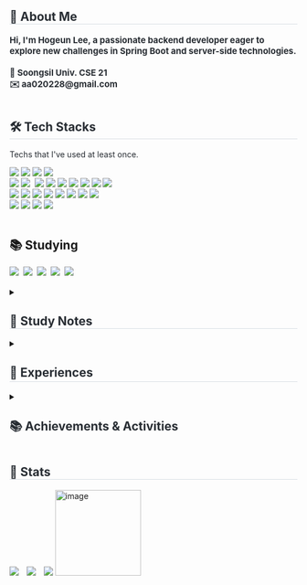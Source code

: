 <div style="text-align: left;"> 
    <h2 style="border-bottom: 1px solid #d8dee4; color: #282d33;"> 🙌 About Me </h2>  
    <div style="font-weight: 700; font-size: 15px; text-align: left; color: #282d33;"> Hi, I'm Hogeun Lee, a passionate backend developer eager to explore new challenges in Spring Boot and server-side technologies.<br><br></li></li>🏫 Soongsil Univ. CSE 21<br></li></li>✉️ aa020228@gmail.com 
    </div> 
</div>
<br>
<div style="text-align: left;">
    <h2 style="border-bottom: 1px solid #d8dee4; color: #282d33;"> 🛠️ Tech Stacks </h2> 
    <p style="font-size: 14px; color: #282d33;">Techs that I've used at least once.</p>
    <div style="margin: ; text-align: left;">
<!-- Programming Languages -->
        <img src="https://img.shields.io/badge/C-A8B9CC?style=flat-square&logo=C&logoColor=white">
        <img src="https://img.shields.io/badge/C++-00599C?style=flat-square&logo=C%2B%2B&logoColor=white">
        <img src="https://img.shields.io/badge/Java-007396?style=flat-square&logo=Java&logoColor=white">
        <img src="https://img.shields.io/badge/Python-3776AB?style=flat-square&logo=Python&logoColor=white">
        <br/>
<!-- Frameworks & Libraries -->
        <img src="https://img.shields.io/badge/Spring-6DB33F?style=flat-square&logo=Spring&logoColor=white">
        <img src="https://img.shields.io/badge/Spring%20Boot-6DB33F?style=flat-square&logo=Spring%20Boot&logoColor=white" />&nbsp;
        <img src="https://img.shields.io/badge/Android-3DDC84?style=flat-square&logo=Android&logoColor=white">
        <img src="https://img.shields.io/badge/Flask-000000?style=flat-square&logo=Flask&logoColor=white">
        <img src="https://img.shields.io/badge/FastAPI-009688?style=flat-square&logo=FastAPI&logoColor=white">
        <img src="https://img.shields.io/badge/R-276DC3?style=flat-square&logo=R&logoColor=white">
        <img src="https://img.shields.io/badge/ElasticSearch-005571?style=flat-square&logo=ElasticSearch&logoColor=white">
        <img src="https://img.shields.io/badge/Redis-DC382D?style=flat-square&logo=Redis&logoColor=white">
        <img src="https://img.shields.io/badge/RabbitMQ-FF6600?style=flat-square&logo=RabbitMQ&logoColor=white">
        <br/>
<!-- Tools -->
        <img src="https://img.shields.io/badge/Figma-F24E1E?style=flat-square&logo=Figma&logoColor=white">
        <img src="https://img.shields.io/badge/Firebase-FFCA28?style=flat-square&logo=Firebase&logoColor=white">
        <img src="https://img.shields.io/badge/Vercel-000000?style=flat-square&logo=Vercel&logoColor=white">
        <img src="https://img.shields.io/badge/AWS-232F3E?style=flat-square&logo=Amazon%20AWS&logoColor=white">
        <img src="https://img.shields.io/badge/Naver%20Cloud-03C75A?style=flat-square&logo=Naver&logoColor=white">
        <img src="https://img.shields.io/badge/Docker-2496ED?style=flat-square&logo=Docker&logoColor=white">
        <img src="https://img.shields.io/badge/GitHub%20Actions-2088FF?style=flat-square&logo=GitHub%20Actions&logoColor=white">
        <img src="https://img.shields.io/badge/Terraform-844FBA?style=flat-square&logo=Terraform&logoColor=white">
        <br/>
<!-- Databases -->
        <img src="https://img.shields.io/badge/MySQL-4479A1?style=flat-square&logo=MySQL&logoColor=white">
        <img src="https://img.shields.io/badge/MariaDB-003545?style=flat-square&logo=MariaDB&logoColor=white">
        <img src="https://img.shields.io/badge/Swagger-85EA2D?style=flat-square&logo=Swagger&logoColor=white">
        <img src="https://img.shields.io/badge/Postman-FF6C37?style=flat-square&logo=Postman&logoColor=white">
    </div>
</div>
<br>
<div style="text-align: left;"> 
    <h2 align="left">📚 Studying</h2>
    <div style="text-align: left;"> 
        <img src="https://img.shields.io/badge/TypeScript-3178C6?style=flat-square&logo=TypeScript&logoColor=white" />&nbsp;
        <img src="https://img.shields.io/badge/Next.js-000000?style=flat-square&logo=Next.js&logoColor=white" />&nbsp;
        <img src="https://img.shields.io/badge/Kotlin-7F52FF?style=flat-square&logo=Kotlin&logoColor=white" />&nbsp;
        <img src="https://img.shields.io/badge/Spring-6DB33F?style=flat-square&logo=Spring&logoColor=white" />&nbsp;
        <img src="https://img.shields.io/badge/Spring%20Boot-6DB33F?style=flat-square&logo=Spring%20Boot&logoColor=white" />&nbsp;
    </div>
</div>
<br>
<details>
  <summary><h2 style="color: #282d33; border-bottom: 1px solid #d8dee4;"> 📘 Study Notes </h2></summary>
  <div style="margin-left: 15px; text-align: left; font-size: 14px; color: #282d33;">
      <p>Organized records of university coursework and self-learning progress.</p>
      <details>
        <summary><strong>🎓 SSU CSE Major Courses & Gen Ed</strong></summary>
            &nbsp;&nbsp;&nbsp;&nbsp;<span>- Notes and summaries of major and general education courses at Soongsil University.</span><br><br>
            &nbsp;&nbsp;&nbsp;&nbsp;<a href="https://believed-poinsettia-f0f.notion.site/SSU-CSE-Major-Courses-Gen-Ed-c285ae611d74483e899dfe95bb254d6b" target="_blank">
                <img src="https://img.shields.io/badge/View%20on%20Notion-000000?style=flat-square&logo=Notion&logoColor=white">
            </a>
      </details>
      <details>
        <summary><strong>🧠 TIL (Today I Learned)</strong></summary>
            &nbsp;&nbsp;&nbsp;&nbsp;<span>- Currently studying the Spring Framework and exploring Hexagonal Architecture for building robust backend systems.</span><br><br>
            &nbsp;&nbsp;&nbsp;&nbsp;<a href="https://believed-poinsettia-f0f.notion.site/Part-1-282b722de71e801a9c54dd2586732369?pvs=73" target="_blank">
                <img src="https://img.shields.io/badge/View%20TIL%20Archive-000000?style=flat-square&logo=Notion&logoColor=white">
            </a>
      </details>
  </div>
</details>
<details>
  <summary><h2 style="color: #282d33; border-bottom: 1px solid #d8dee4; padding-bottom: 3px;"> 💼 Experiences </h2></summary>
  <div style="font-size: 14px; color: #282d33; text-align: left;">
        <ul style="list-style-type: none; padding: 0;">
            <li><strong>SPLUG, Soongsil Power Linux User Group</strong> <br>
                <span style="font-size: 13px; color: gray;">2021.03 ~ 2021.12</span>
            </li>
            <li style="margin-top: 10px;"><strong>OceanSoft Co., Project Manager (SI Outsourcing Company)</strong> <br>
                <span style="font-size: 13px; color: gray;">2024.06 ~ 2024.09</span>
            </li>
            <li style="margin-top: 10px;"><strong>Planning Director, IT College Student Council</strong> <br>
                <span style="font-size: 13px; color: gray;">2024.01 ~ 2024.12</span>
            </li>
            <li style="margin-top: 10px;"><strong>SSCC, Soongsil Central Computer Club</strong> <br>
                <span style="font-size: 13px; color: gray;">2024.03 ~ </span>
            </li>
            <li style="margin-top: 10px;"><strong>UMC 7th, Spring Boot Part Challenger (University Students Developers’ Union Club)</strong> <br>
                <span style="font-size: 13px; color: gray;">2024.09 ~ 2025.02</span>
            </li>
            <li style="margin-top: 10px;"><strong>UMC 8th, Spring Boot Part Senior (University Students Developers’ Union Club)</strong> <br>
                <span style="font-size: 13px; color: gray;">2025.03 ~ 2025.08</span>
            </li>
            <li style="margin-top: 10px;"><strong>UMC 9th, Soongsil Univ. Chapter, Spring Boot Part Leader (University Students Developers’ Union Club)</strong> <br>
                <span style="font-size: 13px; color: gray;">2025.08 ~ </span>
            </li>
            <li style="margin-top: 10px;"><strong>KUSITMS 32nd, Backend Part (Korean University Students IT, Management Society)</strong> <br>
                <span style="font-size: 13px; color: gray;">2025.08 ~ </span>
            </li>
    </ul>
  </div>
</details>
<details>
  <summary><h2 style="color: #282d33;"> 📚 Achievements & Activities </h2></summary>
  <div style="margin-left: 15px; text-align: left;"> 
<details>
  <summary><strong>SPLUG Seminar Achievement, Soongsil University Linux Computer Science Club, 2021.11</strong></summary>
  &nbsp;&nbsp;&nbsp;&nbsp;- <span style="font-size: 13px; color: gray;">2nd Place</span><br>
  &nbsp;&nbsp;&nbsp;&nbsp;- <code>'Unity: 2D game programming' (Seminar Presentation and Code Cloning)</code>
</details>
<details>
  <summary><strong>Information Processing Craftsman Certification, Korea, 2023.06</strong></summary>
  &nbsp;&nbsp;&nbsp;&nbsp;- <span style="font-size: 13px; color: gray;">Certification Acquired</span>
</details>
<details>
  <summary><strong>ICT English Project Presentation Contest, 2024.12</strong></summary>
  &nbsp;&nbsp;&nbsp;&nbsp;- <span style="font-size: 13px; color: gray;">2nd Place</span><br>
  &nbsp;&nbsp;&nbsp;&nbsp;- <code>'The Dark Side of Military Artificial Intelligence: Risks and Ethical Concerns' (Presentation)</code>
</details>
<details>
  <summary><strong>CES 2025 (Consumer Electronics Show), Las Vegas, USA</strong></summary>
  &nbsp;&nbsp;&nbsp;&nbsp;- <span style="font-size: 13px; color: gray;">Attended & Report Authored</span><br>
  &nbsp;&nbsp;&nbsp;&nbsp;- <code>'Exploring Future Trends in AI and FinTech Innovations' (Exhibition Visit, Networking & Report Writing)</code>
</details>
<details>
  <summary><strong>Team Clokey, Backend Developer, since 2025.01</strong></summary>
  &nbsp;&nbsp;&nbsp;&nbsp;- <span style="font-size: 13px; color: gray;">UMC 7th Demoday Project</span><br>
  &nbsp;&nbsp;&nbsp;&nbsp;- <code>'Clokey: Smart Closet Management Service' (iOS App Release - <a href="https://apps.apple.com/kr/app/clokey-%EC%8A%A4%EB%A7%88%ED%8A%B8%ED%95%9C-%EC%98%B7%EC%9E%A5-%EA%B4%80%EB%A6%AC-%EC%84%9C%EB%B9%84%EC%8A%A4/id6741714676" target="_blank">App Store Link</a>)</code>
</details>
<details>
  <summary><strong>Team ASSU, Full Stack Developer (Android + Spring Boot), since 2025.05</strong></summary>
  &nbsp;&nbsp;&nbsp;&nbsp;- <span style="font-size: 13px; color: gray;">Soongsil University 2025 IT Project (Target: Service Launch & Operation)</span><br>
  &nbsp;&nbsp;&nbsp;&nbsp;- <code>'ASSU: All-in-One Partnership Management Platform between University Students and Local Businesses'</code>
</details>
<details>
  <summary><strong>Soongsil University Software Competition, 2025.07</strong></summary>
  &nbsp;&nbsp;&nbsp;&nbsp;- <span style="font-size: 13px; color: gray;">1st Place (Gold Prize)</span><br>
  &nbsp;&nbsp;&nbsp;&nbsp;- <code>'Sonmaeum: Handwriting Archiving Web Service' (OCR-based Text Preservation for Personal Letters and Memories)</code>
</details>
<details>
  <summary><strong>Spartan Winning Startup Camp (Unithon), Soongsil University, since 2025.08</strong></summary>
  &nbsp;&nbsp;&nbsp;&nbsp;- <span style="font-size: 13px; color: gray;">Excellence Award</span><br>
  &nbsp;&nbsp;&nbsp;&nbsp;- <code>'iCozy: Online Attachment Doll-based Child Psychological Counseling & Care Service'</code><br>
  &nbsp;&nbsp;&nbsp;&nbsp;- <span style="font-size: 13px; color: gray;">Participated in Soongsil University 2025 Pre-Startup Incubation Program</span>
</details>
<details>
  <summary><strong>Team HaRu, Backend Developer, 2025.07</strong></summary>
  &nbsp;&nbsp;&nbsp;&nbsp;- <span style="font-size: 13px; color: gray;">UMC 8th Demoday Project - Special Prize</span><br>
  &nbsp;&nbsp;&nbsp;&nbsp;- <code>'HaRu: All-In-One Operation Management Platform for Small Teams' (<a href="http://haru.it.kr" target="_blank">haru.it.kr</a>)</code>
</details>
<details>
  <summary><strong>SQL Developer Certification, Korea, 2025.09</strong></summary>
  &nbsp;&nbsp;&nbsp;&nbsp;- <span style="font-size: 13px; color: gray;">Certification Acquired</span>
</details>
<details>
  <summary><strong>AWS Certified Cloud Practitioner, 2025.10</strong></summary>
  &nbsp;&nbsp;&nbsp;&nbsp;- <span style="font-size: 13px; color: gray;">Certification Acquired</span>
</details>
  </div>
</details>
<div style="text-align: left;"> 
    <h2 style="border-bottom: 1px solid #d8dee4; color: #282d33;"> 🏅 Stats </h2> 
    <div style="text-align: left;"> 
        <img src="https://github-readme-stats.vercel.app/api?username=2ghrms&bg_color=180,ffffff,00000000&title_color=000000&text_color=000000" style="display: inline-block; margin-right: 10px;"/> 
        <img src="https://github-readme-stats.vercel.app/api/top-langs/?username=2ghrms&layout=compact&bg_color=180,ffffff,00000000&title_color=000000&text_color=000000&hide=javascript,typescript" style="display: inline-block; margin-right: 10px;"/> 
        <img src="http://mazassumnida.wtf/api/v2/generate_badge?boj=2ghrms" style="display: inline-block; margin-top: 10px;"> 
        <img width="150" height="150" alt="image" src="https://github.com/user-attachments/assets/90829139-5105-4510-903e-e34168241c19" />
    </div> 
</div>
<br>
